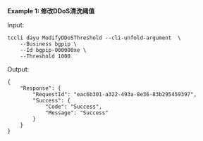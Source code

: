 **Example 1: 修改DDoS清洗阈值**



Input: 

```
tccli dayu ModifyDDoSThreshold --cli-unfold-argument  \
    --Business bgpip \
    --Id bgpip-000000xe \
    --Threshold 1000
```

Output: 
```
{
    "Response": {
        "RequestId": "eac6b301-a322-493a-8e36-83b295459397",
        "Success": {
            "Code": "Success",
            "Message": "Success"
        }
    }
}
```

